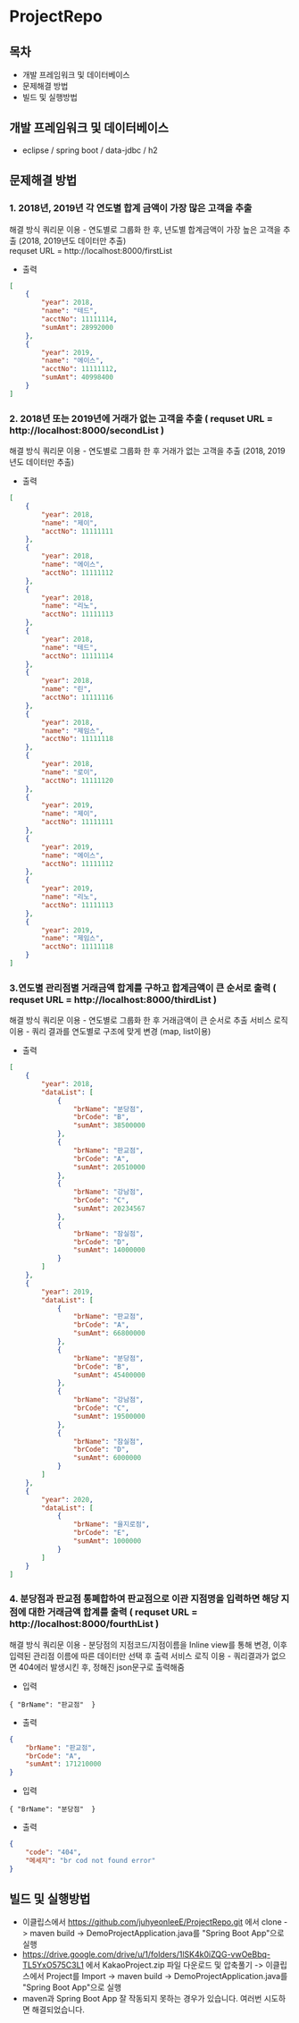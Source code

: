 # ProjectRepo

## 목차
 - 개발 프레임워크 및 데이터베이스
 - 문제해결 방법
 - 빌드 및 실행방법
 
## 개발 프레임워크 및 데이터베이스
 - eclipse / spring boot / data-jdbc / h2
     
## 문제해결 방법
### 1. 2018년, 2019년 각 연도별 합계 금액이 가장 많은 고객을 추출 
해결 방식
쿼리문 이용 - 연도별로 그룹화 한 후, 년도별 합계금액이 가장 높은 고객을 추출 (2018, 2019년도 데이터만 추출)
<br/> requset URL = http://localhost:8000/firstList
 - 출력
 ```json
 [
     {
         "year": 2018,
         "name": "테드",
         "acctNo": 11111114,
         "sumAmt": 28992000
     },
     {
         "year": 2019,
         "name": "에이스",
         "acctNo": 11111112,
         "sumAmt": 40998400
     }
 ]
 ```

### 2. 2018년 또는 2019년에 거래가 없는 고객을 추출 ( requset URL = http://localhost:8000/secondList ) 
해결 방식
쿼리문 이용 - 연도별로 그룹화 한 후 거래가 없는 고객을 추출 (2018, 2019년도 데이터만 추출)
  - 출력
 ```json
 [
     {
         "year": 2018,
         "name": "제이",
         "acctNo": 11111111
     },
     {
         "year": 2018,
         "name": "에이스",
         "acctNo": 11111112
     },
     {
         "year": 2018,
         "name": "리노",
         "acctNo": 11111113
     },
     {
         "year": 2018,
         "name": "테드",
         "acctNo": 11111114
     },
     {
         "year": 2018,
         "name": "린",
         "acctNo": 11111116
     },
     {
         "year": 2018,
         "name": "제임스",
         "acctNo": 11111118
     },
     {
         "year": 2018,
         "name": "로이",
         "acctNo": 11111120
     },
     {
         "year": 2019,
         "name": "제이",
         "acctNo": 11111111
     },
     {
         "year": 2019,
         "name": "에이스",
         "acctNo": 11111112
     },
     {
         "year": 2019,
         "name": "리노",
         "acctNo": 11111113
     },
     {
         "year": 2019,
         "name": "제임스",
         "acctNo": 11111118
     }
 ]
 ```
 
 ### 3.연도별 관리점별 거래금액 합계를 구하고 합계금액이 큰 순서로 출력 ( requset URL = http://localhost:8000/thirdList ) 
 해결 방식
 쿼리문 이용 - 연도별로 그룹화 한 후 거래금액이 큰 순서로 추출
 서비스 로직 이용 - 쿼리 결과를 연도별로 구조에 맞게 변경 (map, list이용)
 - 출력
 ```json
 [
     {
         "year": 2018,
         "dataList": [
             {
                 "brName": "분당점",
                 "brCode": "B",
                 "sumAmt": 38500000
             },
             {
                 "brName": "판교점",
                 "brCode": "A",
                 "sumAmt": 20510000
             },
             {
                 "brName": "강남점",
                 "brCode": "C",
                 "sumAmt": 20234567
             },
             {
                 "brName": "잠실점",
                 "brCode": "D",
                 "sumAmt": 14000000
             }
         ]
     },
     {
         "year": 2019,
         "dataList": [
             {
                 "brName": "판교점",
                 "brCode": "A",
                 "sumAmt": 66800000
             },
             {
                 "brName": "분당점",
                 "brCode": "B",
                 "sumAmt": 45400000
             },
             {
                 "brName": "강남점",
                 "brCode": "C",
                 "sumAmt": 19500000
             },
             {
                 "brName": "잠실점",
                 "brCode": "D",
                 "sumAmt": 6000000
             }
         ]
     },
     {
         "year": 2020,
         "dataList": [
             {
                 "brName": "을지로점",
                 "brCode": "E",
                 "sumAmt": 1000000
             }
         ]
     }
 ]
 ```
 
### 4. 분당점과 판교점 통폐합하여 판교점으로 이관 지점명을 입력하면 해당 지점에 대한 거래금액 합계를 출력 ( requset URL = http://localhost:8000/fourthList )
해결 방식
쿼리문 이용 - 분당점의 지점코드/지점이름을 Inline view를 통해 변경, 이후 입력된 관리점 이름에 따른 데이터만 선택 후 출력
서비스 로직 이용 - 쿼리결과가 없으면 404에러 발생시킨 후, 정해진 json문구로 출력해줌
 - 입력
 ```
 { "BrName": "판교점"	}
 ```
 - 출력
 ```json
 {
     "brName": "판교점",
     "brCode": "A",
     "sumAmt": 171210000
 }
 ```
  - 입력
 ```
 { "BrName": "분당점"	}
 ```
 - 출력
 ```json
 {
     "code": "404",
     "메세지": "br cod not found error"
 }
 ```
 
 ## 빌드 및 실행방법
 - 이클립스에서 https://github.com/juhyeonleeE/ProjectRepo.git 에서 clone -> maven build -> DemoProjectApplication.java를 "Spring Boot App"으로 실행
 - https://drive.google.com/drive/u/1/folders/1lSK4k0iZQG-vwOeBbq-TL5YxO575C3L1 에서 KakaoProject.zip 파일 다운로드 및 압축풀기 -> 이클립스에서 Project를 Import -> maven build -> DemoProjectApplication.java를 "Spring Boot App"으로 실행
 - maven과 Spring Boot App 잘 작동되지 못하는 경우가 있습니다. 여러번 시도하면 해결되었습니다.
